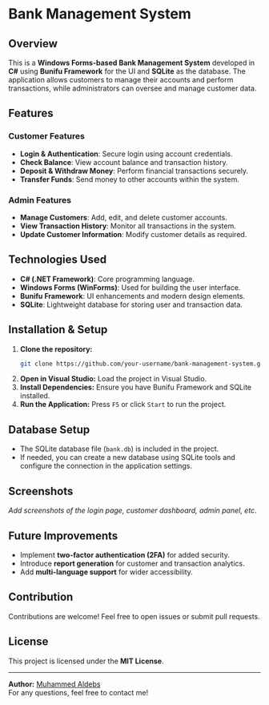 # Bank Management System

## Overview
This is a **Windows Forms-based Bank Management System** developed in **C#** using **Bunifu Framework** for the UI and **SQLite** as the database. The application allows customers to manage their accounts and perform transactions, while administrators can oversee and manage customer data.

## Features
### Customer Features
- **Login & Authentication**: Secure login using account credentials.
- **Check Balance**: View account balance and transaction history.
- **Deposit & Withdraw Money**: Perform financial transactions securely.
- **Transfer Funds**: Send money to other accounts within the system.

### Admin Features
- **Manage Customers**: Add, edit, and delete customer accounts.
- **View Transaction History**: Monitor all transactions in the system.
- **Update Customer Information**: Modify customer details as required.

## Technologies Used
- **C# (.NET Framework)**: Core programming language.
- **Windows Forms (WinForms)**: Used for building the user interface.
- **Bunifu Framework**: UI enhancements and modern design elements.
- **SQLite**: Lightweight database for storing user and transaction data.

## Installation & Setup
1. **Clone the repository:**
   ```sh
   git clone https://github.com/your-username/bank-management-system.git
   ```
2. **Open in Visual Studio:** Load the project in Visual Studio.
3. **Install Dependencies:** Ensure you have Bunifu Framework and SQLite installed.
4. **Run the Application:** Press `F5` or click `Start` to run the project.

## Database Setup
- The SQLite database file (`bank.db`) is included in the project.
- If needed, you can create a new database using SQLite tools and configure the connection in the application settings.

## Screenshots
_Add screenshots of the login page, customer dashboard, admin panel, etc._

## Future Improvements
- Implement **two-factor authentication (2FA)** for added security.
- Introduce **report generation** for customer and transaction analytics.
- Add **multi-language support** for wider accessibility.

## Contribution
Contributions are welcome! Feel free to open issues or submit pull requests.

## License
This project is licensed under the **MIT License**.

---

**Author:** [Muhammed Aldebs](https://github.com/your-username)  
For any questions, feel free to contact me!

